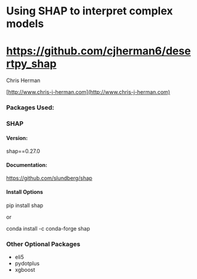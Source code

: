 # Using SHAP to interpret complex models
# https://github.com/cjherman6/desertpy_shap


Chris Herman

[http://www.chris-j-herman.com](http://www.chris-j-herman.com)

### Packages Used:
### SHAP

#### Version:
shap==0.27.0

#### Documentation:
https://github.com/slundberg/shap

#### Install Options

pip install shap

or

conda install -c conda-forge shap


### Other Optional Packages
* eli5
* pydotplus
* xgboost
